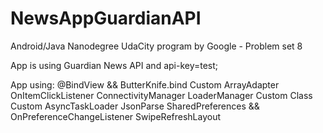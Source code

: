 # NewsAppGuardianAPI
Android/Java Nanodegree UdaCity program by Google - Problem set 8

App is using Guardian News API and api-key=test;

App using:
@BindView && ButterKnife.bind
Custom ArrayAdapter
OnItemClickListener
ConnectivityManager
LoaderManager
Custom Class
Custom AsyncTaskLoader
JsonParse
SharedPreferences && OnPreferenceChangeListener
SwipeRefreshLayout

